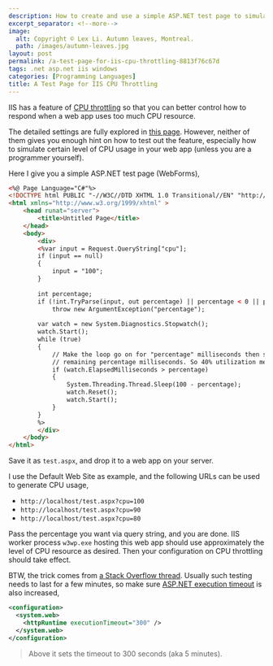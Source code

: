 ```yaml
---
description: How to create and use a simple ASP.NET test page to simulate CPU usage and effectively test IIS CPU throttling feature for web application resource management.
excerpt_separator: <!--more-->
image:
  alt: Copyright © Lex Li. Autumn leaves, Montreal.
  path: /images/autumn-leaves.jpg
layout: post
permalink: /a-test-page-for-iis-cpu-throttling-8813f76c67d
tags: .net asp.net iis windows
categories: [Programming Languages]
title: A Test Page for IIS CPU Throttling
---
```

IIS has a feature of [CPU throttling](https://docs.microsoft.com/iis/get-started/whats-new-in-iis-8/iis-80-cpu-throttling-sand-boxing-sites-and-applications) so that you can better control how to respond when a web app uses too much CPU resource.

The detailed settings are fully explored in [this page](https://docs.microsoft.com/iis/configuration/system.applicationhost/applicationpools/add/cpu). However, neither of them gives you enough hint on how to test out the feature, especially how to simulate certain level of CPU usage in your web app (unless you are a programmer yourself).
<!--more-->

Here I give you a simple ASP.NET test page (WebForms),

``` html
<%@ Page Language="C#"%>
<!DOCTYPE html PUBLIC "-//W3C//DTD XHTML 1.0 Transitional//EN" "http://www.w3.org/TR/xhtml1/DTD/xhtml1-transitional.dtd">
<html xmlns="http://www.w3.org/1999/xhtml" >
    <head runat="server">
        <title>Untitled Page</title>
    </head>
    <body>
        <div>
        <%var input = Request.QueryString["cpu"];
        if (input == null)
        {
            input = "100";
        }
        
        int percentage;
        if (!int.TryParse(input, out percentage) || percentage < 0 || percentage > 100)
            throw new ArgumentException("percentage");
        
        var watch = new System.Diagnostics.Stopwatch();
        watch.Start();
        while (true)
        {
            // Make the loop go on for "percentage" milliseconds then sleep the
            // remaining percentage milliseconds. So 40% utilization means work 40ms and sleep 60ms
            if (watch.ElapsedMilliseconds > percentage)
            {
                System.Threading.Thread.Sleep(100 - percentage);
                watch.Reset();
                watch.Start();
            }
        }
        %>
        </div>
    </body>
</html>
```

Save it as `test.aspx`, and drop it to a web app on your server.

I use the Default Web Site as example, and the following URLs can be used to generate CPU usage,

* `http://localhost/test.aspx?cpu=100`
* `http://localhost/test.aspx?cpu=90`
* `http://localhost/test.aspx?cpu=80`

Pass the percentage you want via query string, and you are done. IIS worker process `w3wp.exe` hosting this web app should use approximately the level of CPU resource as desired. Then your configuration on CPU throttling should take effect.

BTW, the trick comes from [a Stack Overflow thread](https://stackoverflow.com/questions/2514544/simulate-steady-cpu-load-and-spikes). Usually such testing needs to last for a few minutes, so make sure [ASP.NET execution timeout](https://stackoverflow.com/questions/7241046/system-web-httpexception-request-timed-out) is also increased,

``` xml
<configuration>
  <system.web>
    <httpRuntime executionTimeout="300" />
  </system.web>
</configuration>
```

> Above it sets the timeout to 300 seconds (aka 5 minutes).
